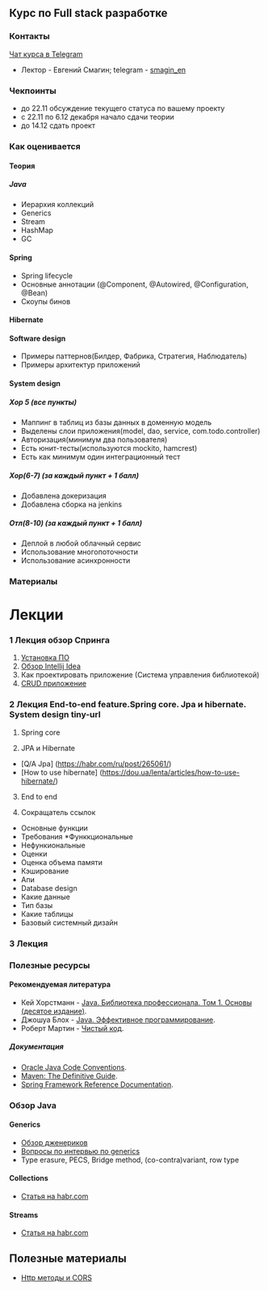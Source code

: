 ## Курс по Full stack разработке

### Контакты

[Чат курса в Telegram](https://telegram.me/joinchat/BYmS6wmR7ocV3sje1JI17g)

* Лектор - Евгений Смагин; telegram - [smagin_en](https://telegram.me/smagin_en)

### Чекпоинты

* до 22.11 обсуждение текущего статуса по вашему проекту
*  c 22.11  по 6.12 декабря начало сдачи теории
*  до 14.12 сдать проект

### Как оценивается
#### Теория
##### Java
* Иерархия коллекций
* Generics
* Stream
* HashMap
* GC
#### Spring
* Spring lifecycle
* Основные аннотации (@Component, @Autowired, @Configuration, @Bean)
* Скоупы бинов
#### Hibernate
#### Software design
* Примеры паттернов(Билдер, Фабрика, Стратегия, Наблюдатель)
* Примеры архитектур приложений
#### System design

##### Хор 5 (все пункты)
* Маппинг в таблиц из базы данных в доменную модель
* Выделены слои приложения(model, dao, service, com.todo.controller)
* Авторизация(минимум два пользователя)
* Есть юнит-тесты(используются mockito, hamcrest)
* Есть как минимум один интеграционный тест
##### Хор(6-7) (за каждый пункт + 1 балл)
* Добавлена докеризация
* Добавлена сборка на jenkins
##### Отл(8-10) (за каждый пункт + 1 балл)
* Деплой в любой облачный сервис
* Использование многопоточности
* Использование асинхронности

### Материалы

# Лекции
### 1 Лекция обзор Спринга
1. [Установка ПО](https://javaops.ru/view/soft)
2. [Обзор Intellij Idea](https://javaops.ru/view/soft)
3. Как проектировать приложение (Система управления библиотекой)
4. [CRUD приложение](https://yadi.sk/d/UbjQuwY4TlFIbw)
### 2 Лекция End-to-end feature.Spring core. Jpa и hibernate. System design tiny-url
1. Spring core

2. JPA и Hibernate
- [Q/A Jpa] (https://habr.com/ru/post/265061/)
- [How to use hibernate] (https://dou.ua/lenta/articles/how-to-use-hibernate/)

3. End to end

4. Сокращатель ссылок

* Основные функции
* Требования
*Функкциональные
* Нефункиональные
* Оценки
* Оценка объема памяти
* Кэширование
* Апи
* Database design
* Какие данные
* Тип базы
* Какие таблицы
* Базовый системный дизайн

### 3 Лекция

### Полезные ресурсы

#### Рекомендуемая литература

* Кей Хорстманн - [Java. Библиотека профессионала. Том 1. Основы (десятое издание)](https://www.ozon.ru/context/detail/id/137377512/).
* Джошуа Блох - [Java. Эффективное программирование](https://www.ozon.ru/context/detail/id/1259354/).
* Роберт Мартин - [Чистый код](http://www.ozon.ru/context/detail/id/21916535/).

##### Документация

* [Oracle Java Code Conventions](http://www.oracle.com/technetwork/java/javase/overvie..).
* [Maven: The Definitive Guide](http://shop.oreilly.com/product/9780596517335.do).
* [Spring Framework Reference Documentation](http://docs.spring.io/spring/docs/current/spring-fram..).

### Обзор Java
#### Generics
* [Обзор дженериков](https://habr.com/ru/company/sberbank/blog/416413/)
* [Вопросы по интервью по generics](https://itsobes.ru/JavaSobes/tags/dzheneriki/)
* Type erasure, PECS, Bridge method, (co-contra)variant, row type
#### Collections
* [Статья на habr.com](https://habr.com/ru/post/237043/)
#### Streams
* [Статья на habr.com](https://habr.com/ru/post/348536/)

## Полезные материалы
* [Http методы и CORS](https://developer.mozilla.org/ru/docs/Web/HTTP/CORS)